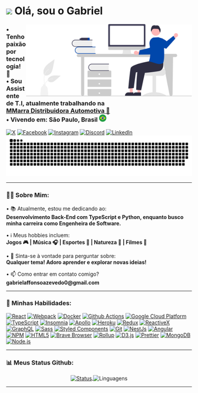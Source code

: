 <h1 align="left">
  <img src="https://emojis.slackmojis.com/emojis/images/1531849430/4246/blob-sunglasses.gif?1531849430" width="30"/> 
  Olá, sou o Gabriel
</h1>

<img align="right" src="https://raw.githubusercontent.com/gabr1elazevedo/gabr1elazevedo/0a08fafc551d4804f8bfd60ab34f7816cd27f1b7/Image.svg" alt="Imagem" title="Imagem" width="450"/>

<h3 align="left">
  • Tenho paixão por tecnologia! 🚀<br>
  • Sou Assistente de T.I, atualmente trabalhando na<br>
  <a href="https://www.mmarra.com.br/" target="_blank">MMarra Distribuidora Automotiva 🚚</a><br>
  • Vivendo em: <b>São Paulo, Brasil
  <img src="https://raw.githubusercontent.com/gabr1elazevedo/gabr1elazevedo/b0e8c6892dbb64fb13db698a8cd7c6ea33df364f/Brazil.svg" width="20"/>
  </b>
</h3>

<div align="left">
  <a href="https://x.com/gabr1elazevedo_" target="_blank">
    <img alt="X" src="https://img.shields.io/badge/X-%23000000.svg?style=for-the-badge&logo=X&logoColor=white" /></a>
  <a href="https://facebook.com/gabr1elazevedo_" target="_blank">
    <img alt="Facebook" src="https://img.shields.io/badge/Facebook-%231877F2.svg?style=for-the-badge&logo=Facebook&logoColor=white" /></a>
  <a href="https://instagram.com/gabr1elazevedo_" target="_blank">
    <img alt="Instagram" src="https://img.shields.io/badge/Instagram-%23E4405F.svg?style=for-the-badge&logo=Instagram&logoColor=white" /></a>
  <a href="." target="_blank">
    <img alt="Discord" src="https://img.shields.io/badge/Discord-%235865F2.svg?style=for-the-badge&logo=discord&logoColor=white" /></a>
  <a href="." target="_blank">
    <img alt="LinkedIn" src="https://img.shields.io/badge/linkedin-%230077B5.svg?&style=for-the-badge&logo=linkedin&logoColor=white" /></a>
</div>

<div align="center">
  <picture>
    <source media="(prefers-color-scheme: dark)" srcset="https://github.com/platane/platane/blob/output/github-contribution-grid-snake-dark.svg">
    <source media="(prefers-color-scheme: light)" srcset="https://github.com/platane/platane/blob/output/github-contribution-grid-snake.svg">
    <img alt="Snake Game" src="https://github.com/platane/platane/blob/output/github-contribution-grid-snake.svg">
  </picture>
</div>

------------

  <h3>👋🏻 Sobre Mim:</h3>

<div align="left">
  <p>• 📚 Atualmente, estou me dedicando ao:<br>
    <b>Desenvolvimento Back-End com TypeScript e Python, enquanto busco minha carreira como Engenheira de Software.</b></p>
  <p>• ℹ️ Meus hobbies incluem:<br>
    <b>Jogos 🎮 | Música 🎧 | Esportes 🏃 | Natureza 🍃 | Filmes 🎥</b></p>
  <p>• 💬 Sinta-se à vontade para perguntar sobre:<br>
    <b>Qualquer tema! Adoro aprender e explorar novas ideias!</b></p>
  <p>• 📫 Como entrar em contato comigo?<br>
    <b>gabrielaffonsoazevedo0@gmail.com</b></p>
</div>

------------

<h3>🧰 Minhas Habilidades:</h3>

<div align="left">
  <a href="https://reactjs.org/docs/getting-started.html" target="_blank">
    <img alt="React" src="https://img.shields.io/badge/-React-45b8d8?style=for-the-badge&logo=react&logoColor=white" /></a>
  <a href="https://webpack.js.org/concepts/" target="_blank">
    <img alt="Webpack" src="https://img.shields.io/badge/-Webpack-8DD6F9?style=for-the-badge&logo=webpack&logoColor=white" /></a>
  <a href="https://www.docker.com/learn/docker-tutorials" target="_blank">
    <img alt="Docker" src="https://img.shields.io/badge/-Docker-46a2f1?style=for-the-badge&logo=docker&logoColor=white" /></a>
  <a href="https://docs.github.com/en/actions" target="_blank">
    <img alt="Github Actions" src="https://img.shields.io/badge/-Github_Actions-2088FF?style=for-the-badge&logo=github-actions&logoColor=white" /></a>
  <a href="https://cloud.google.com/docs" target="_blank">
    <img alt="Google Cloud Platform" src="https://img.shields.io/badge/-Google_Cloud_Platform-1a73e8?style=for-the-badge&logo=google-cloud&logoColor=white" /></a>
  <a href="https://www.typescriptlang.org/docs/" target="_blank">
    <img alt="TypeScript" src="https://img.shields.io/badge/-TypeScript-007ACC?style=for-the-badge&logo=typescript&logoColor=white" /></a>
  <a href="https://insomnia.rest/docs" target="_blank">
    <img alt="Insomnia" src="https://img.shields.io/badge/-Insomnia-5849BE?style=for-the-badge&logo=insomnia&logoColor=white" /></a>
  <a href="https://www.apollographql.com/docs/" target="_blank">
    <img alt="Apollo" src="https://img.shields.io/badge/-Apollo%20GraphQL-311C87?style=for-the-badge&logo=apollo-graphql&logoColor=white" /></a>
  <a href="https://devcenter.heroku.com/categories/reference" target="_blank">
    <img alt="Heroku" src="https://img.shields.io/badge/-Heroku-430098?style=for-the-badge&logo=heroku&logoColor=white" /></a>
  <a href="https://redux.js.org/introduction/getting-started" target="_blank">
    <img alt="Redux" src="https://img.shields.io/badge/-Redux-764ABC?style=for-the-badge&logo=redux&logoColor=white" /></a>
  <a href="https://rxjs.dev/guide/overview" target="_blank">
    <img alt="ReactiveX" src="https://img.shields.io/badge/-RxJs-B7178C?style=for-the-badge&logo=reactivex&logoColor=white" /></a>
  <a href="https://graphql.org/learn/" target="_blank">
    <img alt="GraphQL" src="https://img.shields.io/badge/-GraphQL-E10098?style=for-the-badge&logo=graphql&logoColor=white" /></a>
  <a href="https://sass-lang.com/documentation" target="_blank">
    <img alt="Sass" src="https://img.shields.io/badge/-Sass-CC6699?style=for-the-badge&logo=sass&logoColor=white" /></a>
  <a href="https://styled-components.com/docs" target="_blank">
    <img alt="Styled Components" src="https://img.shields.io/badge/-Styled_Components-db7092?style=for-the-badge&logo=styled-components&logoColor=white" /></a>
  <a href="https://git-scm.com/doc" target="_blank">
    <img alt="Git" src="https://img.shields.io/badge/-Git-F05032?style=for-the-badge&logo=git&logoColor=white" /></a>
  <a href="https://docs.nestjs.com/" target="_blank">
    <img alt="NestJs" src="https://img.shields.io/badge/-NestJs-ea2845?style=for-the-badge&logo=nestjs&logoColor=white" /></a>
  <a href="https://angular.io/docs" target="_blank">
    <img alt="Angular" src="https://img.shields.io/badge/-Angular-DD0031?style=for-the-badge&logo=angular&logoColor=white" /></a>
  <a href="https://docs.npmjs.com/getting-started/what-is-npm" target="_blank">
    <img alt="NPM" src="https://img.shields.io/badge/-NPM-CB3837?style=for-the-badge&logo=npm&logoColor=white" /></a>
  <a href="https://developer.mozilla.org/en-US/docs/Web/HTML" target="_blank">
    <img alt="HTML5" src="https://img.shields.io/badge/-HTML5-E34F26?style=for-the-badge&logo=html5&logoColor=white" /></a>
  <a href="https://brave.com/faq/" target="_blank">
    <img alt="Brave Browser" src="https://img.shields.io/badge/-Brave_Browser-FB542B?style=for-the-badge&logo=brave&logoColor=white" /></a>
  <a href="https://rollupjs.org/guide/en/" target="_blank">
    <img alt="Rollup" src="https://img.shields.io/badge/-Rollup-EC4A3F?style=for-the-badge&logo=rollup.js&logoColor=white" /></a>
  <a href="https://d3js.org/" target="_blank">
    <img alt="D3.js" src="https://img.shields.io/badge/-D3.js-F9A03C?style=for-the-badge&logo=d3.js&logoColor=white" /></a>
  <a href="https://prettier.io/docs/en/index.html" target="_blank">
    <img alt="Prettier" src="https://img.shields.io/badge/-Prettier-F7B93E?style=for-the-badge&logo=prettier&logoColor=white" /></a>
  <a href="https://www.mongodb.com/docs/" target="_blank">
    <img alt="MongoDB" src="https://img.shields.io/badge/-MongoDB-13aa52?style=for-the-badge&logo=mongodb&logoColor=white" /></a>
  <a href="https://nodejs.org/en/docs/" target="_blank">
    <img alt="Node.js" src="https://img.shields.io/badge/-Nodejs-43853d?style=for-the-badge&logo=Node.js&logoColor=white" /></a>
</div>

------------

<h3>📊 Meus Status Github:</h3>

<div align="center">
  <a href="https://github.com/gabr1elazevedo/github-readme-stats">          
    <picture>
      <source media="(prefers-color-scheme: dark)" srcset="https://github-readme-stats.vercel.app/api?username=gabr1elazevedo&theme=github_dark&count_private=true&rank_icon=github&hide_border=true&hide_title=true&show_icons=true&number_format=short&locale=pt-br">
      <img alt="Status" height="165" align="center" src="https://github-readme-stats.vercel.app/api?username=gabr1elazevedo&theme=default&count_private=true&hide_border=true&hide_title=true&show_icons=true&number_format=short&locale=pt-br"> 
    </picture>         
  </a>

  <picture>
    <source media="(prefers-color-scheme: dark)" srcset="https://github-readme-stats.vercel.app/api/top-langs/?username=gabr1elazevedo&theme=github_dark&layout=compact&hide_border=true&hide_title=true">
    <img alt="Linguagens" height="165" align="center" src="https://github-readme-stats.vercel.app/api/top-langs/?username=gabr1elazevedo&theme=default&layout=compact&hide_border=true&hide_title=true">  
  </picture>  
</div>


------------

